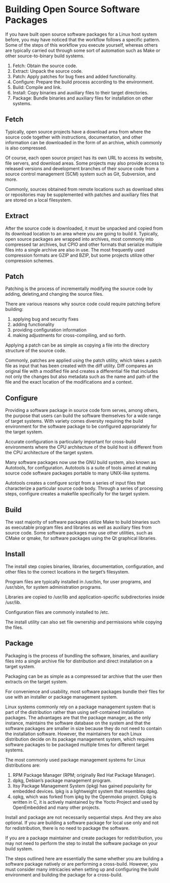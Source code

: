 # Building Open Source Software Packages

If you have built open source software packages for a Linux host system before, you may have noticed that the workflow follows a specific pattern. Some of the steps of this workflow you execute yourself, whereas others are typically carried out through some sort of automation such as Make or other source-to-binary build systems.

1. Fetch: Obtain the source code.
2. Extract: Unpack the source code.
3. Patch: Apply patches for bug fixes and added functionality.
4. Configure: Prepare the build process according to the environment.
5. Build: Compile and link.
6. Install: Copy binaries and auxiliary files to their target directories.
7. Package: Bundle binaries and auxiliary files for installation on other systems.

## Fetch

Typically, open source projects have a download area from where the source code together with instructions,
documentation, and other information can be downloaded in the form of an archive, which commonly is also compressed.

Of course, each open source project has its own URL to access its website, file servers, and download areas. Some projects may also provide access to released versions and development branches of their source code from a source
control management (SCM) system such as Git, Subversion, and more.

Commonly, sources obtained from remote locations such as download sites or repositories may be supplemented with patches and auxiliary files that are stored on a local filesystem.

## Extract

After the source code is downloaded, it must be unpacked and copied from its download location to an area where you are going to build it. Typically, open source packages are
wrapped into archives, most commonly into compressed tar archives, but CPIO and other formats that serialize multiple files into a single archive are also in use. The most frequently used compression formats are GZIP and BZIP, but some projects utilize other compression schemes. 

## Patch

Patching is the process of incrementally modifying the source code by adding, deleting,and changing the source files.

There are various reasons why source code could require patching before building:

1. applying bug and security fixes
2. adding functionality
3. providing configuration information
4. making adjustments for cross-compiling, and so forth.

Applying a patch can be as simple as copying a file into the directory structure of the source code.

Commonly, patches are applied using the patch utility, which takes a patch file as input that has been created with the diff utility. Diff compares an original file with a modified file and creates a differential file that includes not only the changes but also metadata such
as the name and path of the file and the exact location of the modifications and a context.

## Configure

Providing a software package in source code form serves, among others, the purpose that users can build the software themselves for a wide range of target systems. With variety comes diversity requiring the build environment for the software package to be configured
appropriately for the target system. 

Accurate configuration is particularly important for
cross-build environments where the CPU architecture of the build host is different from the CPU architecture of the target system.

Many software packages now use the GNU build system, also known as Autotools, for configuration. Autotools is a suite of tools aimed at making source code software
packages portable to many UNIX-like systems.

Autotools creates a configure script from a series of input files that characterize a particular source code body. Through a series of processing steps, configure creates a makefile specifically for the target system.

## Build

The vast majority of software packages utilize Make to build binaries such as executable program files and libraries as well as auxiliary files from source code. Some software packages may use other utilities, such as CMake or qmake, for software packages using the Qt graphical libraries.

## Install

The install step copies binaries, libraries, documentation, configuration, and other files to
the correct locations in the target’s filesystem.

Program files are typically installed in /usr/bin, for user programs, and /usr/sbin, for system administration programs.

Libraries are copied to /usr/lib and application-specific subdirectories inside /usr/lib.

Configuration files are commonly installed to /etc.

The install utility can also set file ownership and permissions while copying the files.

## Package

Packaging is the process of bundling the software, binaries, and auxiliary files into a single archive file for distribution and direct installation on a target system.

Packaging can be as simple as a compressed tar archive that the user then extracts on the target system.

For convenience and usability, most software packages bundle their files for use with an installer or package management system.

Linux systems commonly rely on a package management system that is part of the distribution rather than using self-contained installation packages. The advantages are that the package manager, as the only instance, maintains the software database on the system and that the software packages are smaller in size because they do not need to contain the installation software. However, the maintainers for each Linux distribution decide on its
package management system, which requires software packages to be packaged multiple times for different target systems.

The most commonly used package management systems for Linux distributions are:

1. RPM Package Manager (RPM; originally Red Hat Package Manager).
2. dpkg, Debian’s package management program.
3. Itsy Package Management System (ipkg) has gained popularity for embedded devices. Ipkg is a lightweight system that resembles dpkg.
4. opkg, which was forked from ipkg by the Openmoko project. Opkg is written in C, it is actively maintained by the Yocto Project and used by OpenEmbedded
and many other projects.

Install and package are not necessarily sequential steps. And they are also optional. If you are building a software package for local use only and not for redistribution, there is no need to package the software. 

If you are a package maintainer and create packages for
redistribution, you may not need to perform the step to install the software package on your build system.

The steps outlined here are essentially the same whether you are building a software package natively or are performing a cross-build. However, you must consider many
intricacies when setting up and configuring the build environment and building the package for a cross-build.
